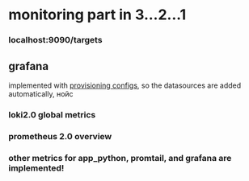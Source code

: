 # monitoring part in 3...2...1


### localhost:9090/targets


## grafana
implemented with [provisioning configs](https://github.com/molberte/innopolis-devops/blob/lab8/monitoring/grafana), so the datasources are added automatically, нойс

### loki2.0 global metrics


### prometheus 2.0 overview


### other metrics for app_python, promtail, and grafana are implemented!